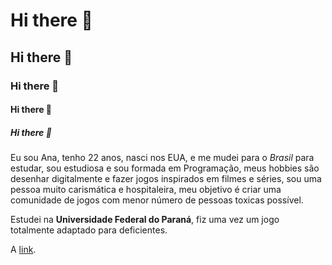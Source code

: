  # Hi there 👋
 ## Hi there 👋 
 ### Hi there 👋
 #### Hi there 👋
 ##### Hi there 👋
 
<p>Eu sou Ana, tenho 22 anos, nasci nos EUA, e me mudei para o <em>Brasil</em> para estudar, sou estudiosa e sou formada em Programação, meus hobbies são desenhar digitalmente e fazer jogos inspirados em filmes e séries, sou uma pessoa muito carismática e hospitaleira, meu objetivo é criar uma comunidade de jogos com menor número de pessoas toxicas possível.</p> <p>Estudei na <strong>Universidade Federal do Paraná</strong>, fiz uma vez um jogo totalmente adaptado para deficientes.</p>

<p>A <a href="https://en.wikipedia.org/wiki/Markdown">link</a>.</p>
